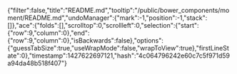{"filter":false,"title":"README.md","tooltip":"/public/bower_components/moment/README.md","undoManager":{"mark":-1,"position":-1,"stack":[]},"ace":{"folds":[],"scrolltop":0,"scrollleft":0,"selection":{"start":{"row":9,"column":0},"end":{"row":9,"column":0},"isBackwards":false},"options":{"guessTabSize":true,"useWrapMode":false,"wrapToView":true},"firstLineState":0},"timestamp":1427622697121,"hash":"4c064796242e60c7c5f971d59a94da48b518f407"}